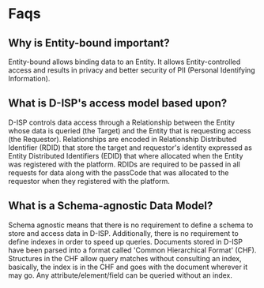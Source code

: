 # Faqs #

## Why is Entity-bound important?

Entity-bound allows binding data to an Entity. It allows Entity-controlled access and results in 
privacy and better security of PII (Personal Identifying Information).

## What is D-ISP's access model based upon? 

D-ISP controls data access through a Relationship between the Entity whose data is queried (the Target) 
and the Entity that is requesting access (the Requestor).
Relationships are encoded in Relationship Distributed Identifier (RDID) that store the target and requestor's identity expressed
as Entity Distributed Identifiers (EDID) that where allocated when the Entity was registered with the platform.
RDIDs are required to be passed in all requests for data along with the passCode that was allocated
to the requestor when they registered with the platform.

## What is a Schema-agnostic Data Model?

Schema agnostic means that there is no requirement to define a schema to store and access data in D-ISP.
Additionally, there is no requirement to define indexes in order to speed up queries. Documents stored in
D-ISP have been parsed into a format called 'Common Hierarchical Format' (CHF). Structures in the CHF allow
query matches without consulting an index, basically, the index is in the CHF and goes with the document
wherever it may go. Any attribute/element/field can be queried without an index.
 